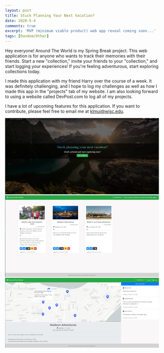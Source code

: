 ```yaml
---
layout: post
title: Stuck Planning Your Next Vacation?
date: 2020-5-4
comments: true
excerpt: 'MVP (minimum viable product) web app reveal coming soon...'
tags: [Random/Other]
---
```


Hey everyone! Around The World is my Spring Break project. This web application is for anyone who wants to track their memories with their friends. Start a new "collection," invite your friends to your "collection," and start logging your experiences! If you're feeling adventurous, start exploring collections today.

I made this application with my friend Harry over the course of a week. It was definitely challenging, and I hope to log my challenges as well as how I made this app in the "projects" tab of my website. I am also looking forward to using a website called DevPost.com to log all of my projects. 

I have a lot of upcoming features for this application. If you want to contribute, please feel free to email me at klmui@wisc.edu.

<img src="../assets/img/atw/Screenshot1.Png" alt="Picture 1" style="width:550px; height=500px;"/>

<img src="../assets/img/atw/Screenshot2.Png" alt="Picture 1" style="width:550px; height=500px;"/>

<img src="../assets/img/atw/Screenshot3.Png" alt="Picture 1" style="width:550px; height=500px;"/>
